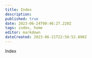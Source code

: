 ```yaml
---
title: Index
description: 
published: true
date: 2023-06-24T00:46:27.220Z
tags: index, home
editor: markdown
dateCreated: 2023-06-21T22:50:52.890Z
---
```


Index